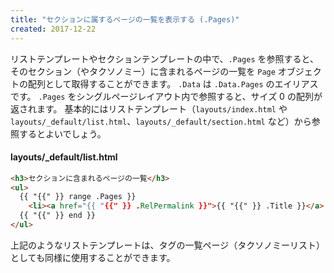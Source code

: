 ```yaml
---
title: "セクションに属するページの一覧を表示する (.Pages)"
created: 2017-12-22
---
```


リストテンプレートやセクションテンプレートの中で、`.Pages` を参照すると、そのセクション（やタクソノミー）に含まれるページの一覧を `Page` オブジェクトの配列として取得することができます。
`.Data` は `.Data.Pages` のエイリアスです。
`.Pages` をシングルページレイアウト内で参照すると、サイズ 0 の配列が返されます。
基本的にはリストテンプレート（`layouts/index.html` や `layouts/_default/list.html`、`layouts/_default/section.html` など）から参照するとよいでしょう。

#### layouts/_default/list.html

~~~ html
<h3>セクションに含まれるページの一覧</h3>
<ul>
  {{ "{{" }} range .Pages }}
    <li><a href="{{ "{{" }} .RelPermalink }}">{{ "{{" }} .Title }}</a>
  {{ "{{" }} end }}
</ul>
~~~

上記のようなリストテンプレートは、タグの一覧ページ（タクソノミーリスト）としても同様に使用することができます。

